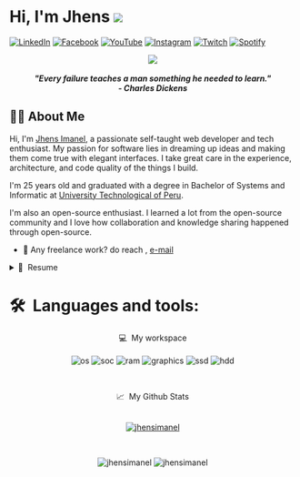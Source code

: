 # Hi, I'm Jhens <img src="https://media.giphy.com/media/hvRJCLFzcasrR4ia7z/giphy.gif" width=25> 

[![LinkedIn](https://img.shields.io/static/v1?label=&message=LinkedIn&color=0A66C2&style=flat&logo=linkedin&logoColor=white)](https://www.linkedin.com/in/jhensimanel/)
[![Facebook](https://img.shields.io/static/v1?label=&message=Facebook&color=1877F2&style=flat&logo=facebook&logoColor=white)](https://www.facebook.com/jhens.imanel/)
[![YouTube](https://img.shields.io/static/v1?label=&message=YouTube&color=FF0000&style=flat&logo=youtube&logoColor=white)](https://www.youtube.com/@jamesimanel2204)
[![Instagram](https://img.shields.io/static/v1?label=&message=Instagram&color=E4405F&style=flat&logo=instagram&logoColor=white)](https://www.instagram.com/jamesimanel/)
[![Twitch](https://img.shields.io/static/v1?label=&message=Twitch&color=9146FF&style=flat&logo=twitch&logoColor=white)](https://www.twitch.tv/xaoc72)
[![Spotify](https://img.shields.io/static/v1?label=&message=Spotify&color=1DB954&style=flat&logo=spotify&logoColor=white)](https://open.spotify.com/user/5pr9jkevcanoqdrhacx1ud22l?si=23b3fa3a8971434f)


<p align="center">
  <a href="https://github.com/DenverCoder1/readme-typing-svg"><img src="https://readme-typing-svg.herokuapp.com?lines=Bachelor's+Systems+Enginnering;Front%20End%20Developer;Always%20learning%20new%20things;&center=true&width=500&height=50"></a>
</p>
<p align='center'><em><b>"Every failure teaches a man something he needed to learn."</b></em>
<br/>
 <em><b>- Charles Dickens</b></em>
<br>

## 🧑‍💻 About Me
Hi, I'm [Jhens Imanel](https://github.com/JhensImanel), a passionate self-taught web developer and tech enthusiast. My passion for software lies in dreaming up ideas and making them come true with elegant interfaces. I take great care in the experience, architecture, and code quality of the things I build.

I'm 25 years old and graduated with a degree in Bachelor of Systems and Informatic at [University Technological of Peru](https://drive.google.com/file/d/1tho8jEkUqCv4giEYgEc1Ma1QsPe_4kAw/view?usp=sharing"). 

I'm also an open-source enthusiast. I learned a lot from the open-source community and I love how collaboration and knowledge sharing happened through open-source.
              
- 💬&nbsp;Any freelance work? do reach , <span align="center"> [e-mail](https://mail.google.com/mail/?view=cm&fs=1&to=jamesimanel") <img src="https://media0.giphy.com/media/v1.Y2lkPTc5MGI3NjExNG0xdmF3d3ludnk5cnlvY2doYTJna21pemx5ZDJnbjBjcHNjd2poZiZlcD12MV9pbnRlcm5hbF9naWZfYnlfaWQmY3Q9cw/hCyE7Wn379nVeL40le/giphy.gif" height=14 width=40> </span>

<details>
  <summary>📃 &nbsp;Resume</summary>

## 💼 Work Experience

<img align="right" width="50px" src="https://github.com/JhensImanel/JhensImanel/blob/main/icons/devdatep_logo.png" />

- 📖 **&nbsp;Front End Developer Jr.**\
📆 &nbsp;2024-Present\
📍 **&nbsp;Devdatep Consulting** - Lima, Peru

<img align="right" width="50px" src="https://github.com/JhensImanel/JhensImanel/blob/main/icons/synopsis_logo.png" />

- 📖 **&nbsp;Trainee Program**\
📆 &nbsp;2024-2024\
📍 **&nbsp;Synopsis S.A.** - Lima, Peru

<img align="right" width="50px" src="https://github.com/JhensImanel/JhensImanel/blob/main/icons/sixth_system.webp" />

- 📖 **&nbsp;Trainee Angular**\
📆 &nbsp;2023-2023\
📍 **&nbsp;Sixth System** - Lima, Peru

<img align="right" width="50px" src="https://github.com/jhensimanel/jhensimanel/blob/main/icons/hodelpe_logo.png" />

- 📖 **&nbsp;Tech Support**\
📆 &nbsp;2023-2023\
📍 **&nbsp;Corporation Hodelpe S.A.C.** - Lima, Peru

## 🏛️ Education

<img align="right" width="50px" src="https://github.com/jhensimanel/jhensimanel/blob/main/icons/university_logo.png" />

- 📖 **&nbsp;Bachelor of Systems and Informatic**\
📆 &nbsp;2018 - 2023\
📍 **&nbsp;University Technology of Peru S.A.C.** - Lima, Peru

<img align="right" width="35px" src="https://github.com/jhensimanel/jhensimanel/blob/main/icons/idat_logo.png" />

- 📖 **&nbsp;Back End Developer Program**\
📆 &nbsp;2024 - 2024\
📍 **IDAT** - Lima, Peru

<img align="right" width="50px" src="https://github.com/JhensImanel/JhensImanel/blob/main/icons/logo-icpna.png" />

- 📖 **&nbsp;English Intermediate**\
📆 &nbsp;2023 - Present\
📍 **&nbsp;ICPNA** - Lima, Peru

## 🎖️ Volunteering

<img align="right" width="50px" src="https://github.com/JhensImanel/JhensImanel/blob/main/icons/ccffaa_logo.png" />

- 👾 **&nbsp;Volunteer**\
📆 &nbsp; 2024\
📍 **&nbsp;CC.FF.AA.** - Lima, Peru
</details>

# 🛠 **&nbsp;Languages and tools:** 

<p align='center'>
  💻 &nbsp;My workspace<br/><br/>
  <img alt="os" src="https://img.shields.io/badge/Windows_11-HP_Probook_450_G5-0078D6?style=for-the-badge&logo=windows&logoColor=white" />
  <img alt="soc" src="https://img.shields.io/badge/Intel-Core_i7-0071C5?style=for-the-badge&logo=intel&logoColor=white" />
  <img alt="ram" src="https://img.shields.io/badge/RAM-16GB-%230071C5.svg?&style=for-the-badge&logoColor=white" />
  <img alt="graphics" src="https://img.shields.io/badge/NVIDIA-930MX-76B900?style=for-the-badge&logo=nvidia&logoColor=white" />
  <img alt="ssd" src="https://img.shields.io/badge/930%20GB%20SSD-grey?style=for-the-badge" />
  <img alt="hdd" src="https://img.shields.io/badge/931%20GB%20HDD-grey?style=for-the-badge" />
</p>
<br>

<p align='center'>
📈 &nbsp;My Github Stats<br></br>
<p align="center"> <a href="https://github.com/ryo-ma/github-profile-trophy"><img src="https://github-profile-trophy.vercel.app/?username=jhensimanel&theme=darkhub&margin-w=15&margin-h=15&coloumn=3&row=1" alt="jhensimanel" /></a> </p>
<br/>
<p align='center'><img src="https://github-readme-stats.vercel.app/api/top-langs/?username=jhensimanel&show_icons=true&&line_height=25&width=20&title_color=FFFFFF&icon_color=FFFFFF&text_color=FFFFFF&bg_color=000000&layout=compact" alt="jhensimanel" /> <img src="https://github-readme-stats-itsmeshibintmz.vercel.app/api?username=jhensimanel&show_icons=true&&line_height=25&width=20&title_color=FFFFFF&icon_color=FFFFFF&text_color=FFFFFF&bg_color=000000&layout=compact" alt="jhensimanel" /> 
</p>
</p>
